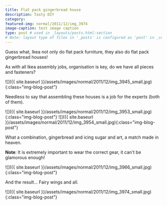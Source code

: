 ```yaml
---
title: Flat pack gingerbread house
description: Tasty DIY
category: 
featured-img: normal/2011/12/img_3974
image-caption: test image caption
type: post # used in _layouts/posts.html:section
# Note: layout type of files in '_posts' is configured as 'post' in _config.yml
---
```

Guess what, Ikea not only do flat pack furniture, they also do flat pack gingerbread houses!

As with all Ikea assembly jobs, organisation is key, do we have all pieces and fasteners?

![]({{ site.baseurl }}/assets/images/normal/2011/12/img_3945_small.jpg){:class="img-blog-post"}

Needless to say that assembling these houses is a job for the experts (both of them).

![]({{ site.baseurl }}/assets/images/normal/2011/12/img_3953_small.jpg){:class="img-blog-post"}
![]({{ site.baseurl }}/assets/images/normal/2011/12/img_3954_small.jpg){:class="img-blog-post"}

What a combination, gingerbread and icing sugar and art, a match made in heaven.

**Note**: It is extremely important to wear the correct gear, it can't be glamorous enough!

![]({{ site.baseurl }}/assets/images/normal/2011/12/img_3966_small.jpg){:class="img-blog-post"}

And the result... Fairy wings and all.

![]({{ site.baseurl }}/assets/images/normal/2011/12/img_3974_small.jpg){:class="img-blog-post"}
